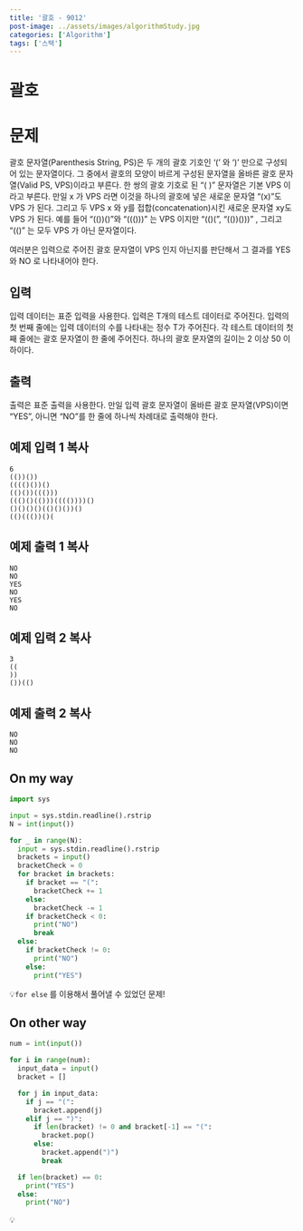 ```yaml
---
title: '괄호 - 9012'
post-image: ../assets/images/algorithmStudy.jpg
categories: ['Algorithm']
tags: ['스택']
---
```


# 괄호

# 문제

괄호 문자열(Parenthesis String, PS)은 두 개의 괄호 기호인 ‘(’ 와 ‘)’ 만으로 구성되어 있는 문자열이다. 그 중에서 괄호의 모양이 바르게 구성된 문자열을 올바른 괄호 문자열(Valid PS, VPS)이라고 부른다. 한 쌍의 괄호 기호로 된 “( )” 문자열은 기본 VPS 이라고 부른다. 만일 x 가 VPS 라면 이것을 하나의 괄호에 넣은 새로운 문자열 “(x)”도 VPS 가 된다. 그리고 두 VPS x 와 y를 접합(concatenation)시킨 새로운 문자열 xy도 VPS 가 된다. 예를 들어 “(())()”와 “((()))” 는 VPS 이지만 “(()(”, “(())()))” , 그리고 “(()” 는 모두 VPS 가 아닌 문자열이다. 

여러분은 입력으로 주어진 괄호 문자열이 VPS 인지 아닌지를 판단해서 그 결과를 YES 와 NO 로 나타내어야 한다. 

## 입력

입력 데이터는 표준 입력을 사용한다. 입력은 T개의 테스트 데이터로 주어진다. 입력의 첫 번째 줄에는 입력 데이터의 수를 나타내는 정수 T가 주어진다. 각 테스트 데이터의 첫째 줄에는 괄호 문자열이 한 줄에 주어진다. 하나의 괄호 문자열의 길이는 2 이상 50 이하이다. 

## 출력

출력은 표준 출력을 사용한다. 만일 입력 괄호 문자열이 올바른 괄호 문자열(VPS)이면 “YES”, 아니면 “NO”를 한 줄에 하나씩 차례대로 출력해야 한다. 

## 예제 입력 1 복사

```
6
(())())
(((()())()
(()())((()))
((()()(()))(((())))()
()()()()(()()())()
(()((())()(
```

## 예제 출력 1 복사

```
NO
NO
YES
NO
YES
NO
```

## 예제 입력 2 복사

```
3
((
))
())(()
```

## 예제 출력 2 복사

```
NO
NO
NO
```

## On my way

```python
import sys

input = sys.stdin.readline().rstrip
N = int(input())

for _ in range(N):
  input = sys.stdin.readline().rstrip
  brackets = input()
  bracketCheck = 0
  for bracket in brackets:
    if bracket == "(":
      bracketCheck += 1
    else:
      bracketCheck -= 1
    if bracketCheck < 0:
      print("NO")
      break
  else:
    if bracketCheck != 0:
      print("NO")
    else:
      print("YES")

```

💡`for else` 를 이용해서 풀어낼 수 있었던 문제!

## On other way

```python
num = int(input())

for i in range(num):
  input_data = input()
  bracket = []

  for j in input_data:
    if j == "(":
      bracket.append(j)
    elif j == ")":
      if len(bracket) != 0 and bracket[-1] == "(":
        bracket.pop()
      else:
        bracket.append(")")
        break

  if len(bracket) == 0:
    print("YES")
  else:
    print("NO")
```

💡